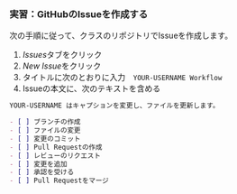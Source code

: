 ### 実習：GitHubのIssueを作成する

次の手順に従って、クラスのリポジトリでIssueを作成します。

1. *Issues*タブをクリック
2. *New Issue*をクリック
3. タイトルに次のとおりに入力　`YOUR-USERNAME Workflow`
4. Issueの本文に、次のテキストを含める

```md
YOUR-USERNAME はキャプションを変更し、ファイルを更新します。

- [ ] ブランチの作成
- [ ] ファイルの変更
- [ ] 変更のコミット
- [ ] Pull Requestの作成
- [ ] レビューのリクエスト
- [ ] 変更を追加
- [ ] 承認を受ける
- [ ] Pull Requestをマージ
```
